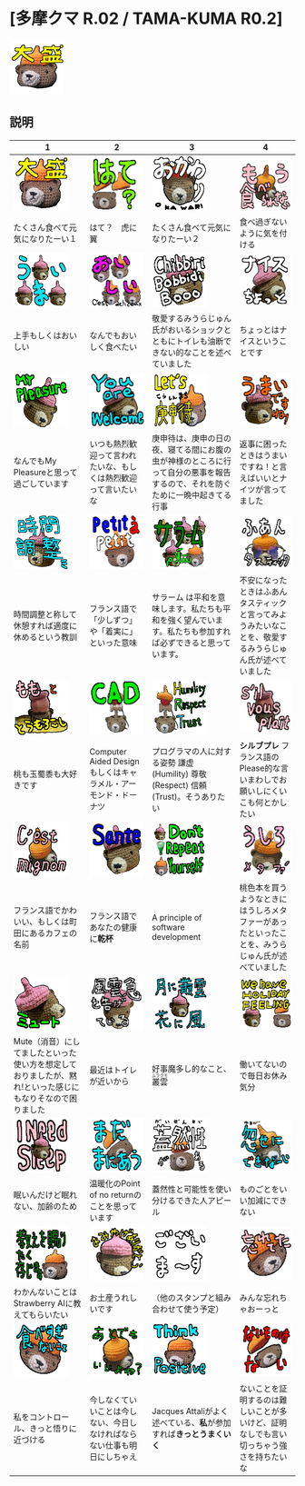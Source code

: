 # [多摩クマ R.02 / TAMA-KUMA R0.2]

![](R.02/images/IMG_4337_大盛.main.png)

## 説明

|1|2|3|4|
|-|-|-|-|
|![](R.02/images/IMG_4337_大盛.png)|![](R.02/images/IMG_4348_はて？.png)|![](R.02/images/IMG_4339_おかわり.png)|![](R.02/images/IMG_4341_もう食べられない.png)|
|たくさん食べて元気になりたーい１|はて？　虎に翼|たくさん食べて元気になりたーい２|食べ過ぎないように気を付ける|
|![](R.02/images/3_kumas_うまい.png)|![](R.02/images/3_kumas_おいしい.png)|![](R.02/images/PXL_20240628_100008457_Chibbiri-Bobbidi-Boo.png)|![](R.02/images/PXL_20240628_100118865_ナイスちょっと.png)|
|上手もしくはおいしい|なんでもおいしく食べたい|敬愛するみうらじゅん氏がおいるショックとともにトイレも油断できない的なことを述べていました|ちょっとはナイスということです|
|![2](R.02/images/PXL_20240628_100118865_MyPleasure.png)|![](R.02/images/PXL_20240628_100118865_youAreWelcome.png)|![](R.02/images/IMG_4334_LETS庚申待.png)|![](R.02/images/PXL_20240628_095956204_うまいですね.png)|
|なんでもMy Pleasureと思って過ごしています|いつも熱烈歓迎って言われたいな、もしくは熱烈歓迎って言いたいな|庚申待は、庚申の日の夜、寝てる間にお腹の虫が神様のところに行って自分の悪事を報告するので、それを防ぐために一晩中起きてる行事|返事に困ったときはうまいですね！と言えばいいとナイツが言ってました|
|![](R.02/images/PXL_20240628_095956204_時間調整.png)|![](R.02/images/IMG_4335_Petit_a_petit.png)|![](R.02/images/3_kumas_サラーム.png)|![](R.02/images/IMG_4345_ふあんタスティック.png)|
|時間調整と称して休憩すれば適度に休めるという教訓|フランス語で「少しずつ」や「着実に」といった意味|サラーム は平和を意味します。私たちも平和を強く望んでいます。私たちも参加すれば必ずできると思っています。|不安になったときはふあんタスティックと言ってみようみたいなことを、敬愛するみうらじゅん氏が述べていました|
|![3](R.02/images/peach_corn.png)|![](R.02/images/IMG_4343_cad.png)|![](R.02/images/IMG_4343_hrt.png)|![](R.02/images/PXL_20240714_020626607_sil_vous_plait.png)|
|桃も玉蜀黍も大好きです|Computer Aided Designもしくはキャラメル・アーモンド・ドーナツ|プログラマの人に対する姿勢 謙虚 (Humility) 尊敬 (Respect) 信頼 (Trust)。そうありたい|**シルブプレ** フランス語のPlease的な言いまわしでお願いしにくいこも何とかしたい|
|![](R.02/images/IMG_4341_cest_mignon.png)|![](R.02/images/PXL_20240628_100008457_sante.png)|![](R.02/images/3_kumas_dont_repeat_yourself.png)|![](R.02/images/IMG_4347_うしろメタファー.png)|
|フランス語でかわいい、もしくは町田にあるカフェの名前|フランス語であなたの健康に**乾杯**|A principle of software development|桃色本を買うようなときにはうしろメタファーがあったといったことを、みうらじゅん氏が述べていました|
|![4](R.02/images/PXL_20240628_100057584_ミュート.png)|![](R.02/images/PXL_20240628_100021899_風雲急を告げている.png)|![](R.02/images/2_kumas_月に叢雲、花に風.png)|![](R.02/images/2_kumas_holiday_feeling.png)|
|Mute（消音）にしてましたといった使い方を想定しておりましたが、黙れ!といった感じにもなりそなので困りました|最近はトイレが近いから|好事魔多し的なこと、<ruby>叢雲<rp>（</rp><rt>ムラクモ</rt><rp>）</rp></ruby>|働いてないので毎日お休み気分|
|![](R.02/images/2_kumas_i_need_sleep.png)|![](R.02/images/IMG_4348_まだまにあう.png)|![](R.02/images/IMG_4349_蓋然性.png)|![](R.02/images/IMG_4338_忽せにできない.png)|
|眠いんだけど眠れない、加齢のため|温暖化のPoint of no returnのことを思っています|蓋然性と可能性を使い分けるできた人アピール|ものごとをいい加減にできない|
|![5](R.02/images/IMG_4337_教えを賜りたく存じます.png)|![](R.02/images/PXL_20240628_100118865_おみやげありがとう.png)|![](R.02/images/messages_ございます.png)|![](R.02/images/IMG_4336_忘れてた.png)|
|わかんないことはStrawberry AIに教えてもらいたい|お土産うれしいです|（他のスタンプと組み合わせて使う予定）|みんな忘れちゃおーっと|
|![](R.02/images/IMG_4336_食べ過ぎないこと.png)|![](R.02/images/IMG_4341_あとでもいいよね.png)|![](R.02/images/IMG_4337_think_positive.png)|![](R.02/images/IMG_4349_ないものはない.png)|
|私をコントロール、きっと悟りに近づける|今しなくていいことは今しない、今日しなければならない仕事も明日にしちゃえ|Jacques Attaliがよく述べている、**私**が参加すれば**きっとうまくいく**|ないことを証明するのは難しいことが多いけど、証明なしでも言い切っちゃう強さを持ちたいな|
